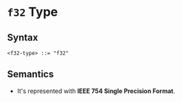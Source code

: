 # `f32` Type

## Syntax

```
<f32-type> ::= "f32"
```

## Semantics

- It's represented with **IEEE 754 Single Precision Format**.
